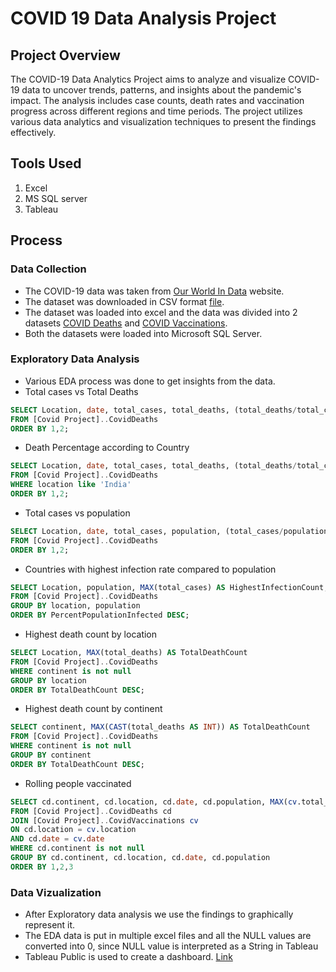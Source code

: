 # COVID 19 Data Analysis Project

## Project Overview
The COVID-19 Data Analytics Project aims to analyze and visualize COVID-19 data to uncover trends, patterns, and insights about the pandemic's impact. The analysis includes case counts, death rates and vaccination progress across different regions and time periods. The project utilizes various data analytics and visualization techniques to present the findings effectively.

## Tools Used
1. Excel
2. MS SQL server
3. Tableau 

## Process
### Data Collection
- The COVID-19 data was taken from [Our World In Data](https://ourworldindata.org/covid-deaths) website.
- The dataset was downloaded in CSV format [file]().
- The dataset was loaded into excel and the data was divided into 2 datasets [COVID Deaths]() and [COVID Vaccinations]().
- Both the datasets were loaded into Microsoft SQL Server.

### Exploratory Data Analysis
- Various EDA process was done to get insights from the data.
- Total cases vs Total Deaths
```sql
SELECT Location, date, total_cases, total_deaths, (total_deaths/total_cases)*100 AS DeathPercentage
FROM [Covid Project]..CovidDeaths
ORDER BY 1,2;
```

- Death Percentage according to Country
```sql
SELECT Location, date, total_cases, total_deaths, (total_deaths/total_cases)*100 AS DeathPercentage
FROM [Covid Project]..CovidDeaths
WHERE location like 'India'
ORDER BY 1,2;
```

- Total cases vs population
```sql
SELECT Location, date, total_cases, population, (total_cases/population)*100 AS PercentPopulationInfected
FROM [Covid Project]..CovidDeaths
ORDER BY 1,2;
```

- Countries with highest infection rate compared to population
```sql
SELECT Location, population, MAX(total_cases) AS HighestInfectionCount, MAX((total_cases/population))*100 AS PercentPopulationInfected
FROM [Covid Project]..CovidDeaths
GROUP BY location, population
ORDER BY PercentPopulationInfected DESC;
```

- Highest death count by location
```sql
SELECT Location, MAX(total_deaths) AS TotalDeathCount
FROM [Covid Project]..CovidDeaths
WHERE continent is not null
GROUP BY location
ORDER BY TotalDeathCount DESC;
```
  
- Highest death count by continent
```sql
SELECT continent, MAX(CAST(total_deaths AS INT)) AS TotalDeathCount
FROM [Covid Project]..CovidDeaths
WHERE continent is not null
GROUP BY continent
ORDER BY TotalDeathCount DESC;
```

- Rolling people vaccinated
```sql
SELECT cd.continent, cd.location, cd.date, cd.population, MAX(cv.total_vaccinations) as RollingPeopleVaccinated
FROM [Covid Project]..CovidDeaths cd
JOIN [Covid Project]..CovidVaccinations cv
ON cd.location = cv.location
AND cd.date = cv.date
WHERE cd.continent is not null 
GROUP BY cd.continent, cd.location, cd.date, cd.population
ORDER BY 1,2,3
```

### Data Vizualization
- After Exploratory data analysis we use the findings to graphically represent it.
- The EDA data is put in multiple excel files and all the NULL values are converted into 0, since NULL value is interpreted as a String in Tableau
- Tableau Public is used to create a dashboard. [Link]()

